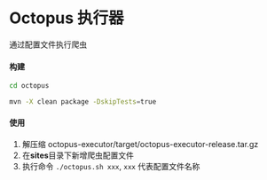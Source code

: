 # Octopus 执行器

通过配置文件执行爬虫

#### 构建

```bash
cd octopus

mvn -X clean package -DskipTests=true

```

#### 使用

1. 解压缩 octopus-executor/target/octopus-executor-release.tar.gz
2. 在**sites**目录下新增爬虫配置文件
3. 执行命令 `./octopus.sh xxx`, `xxx` 代表配置文件名称